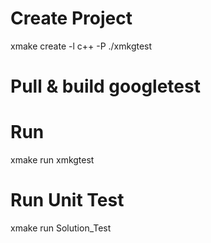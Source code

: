 # Create Project
xmake create -l c++ -P ./xmkgtest

# Pull & build googletest

# Run
xmake run xmkgtest

# Run Unit Test
xmake run Solution_Test
